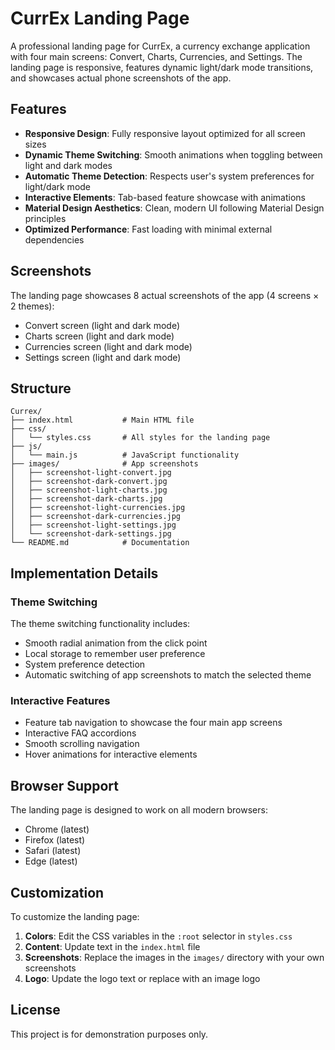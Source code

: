 # CurrEx Landing Page

A professional landing page for CurrEx, a currency exchange application with four main screens: Convert, Charts, Currencies, and Settings. The landing page is responsive, features dynamic light/dark mode transitions, and showcases actual phone screenshots of the app.

## Features

- **Responsive Design**: Fully responsive layout optimized for all screen sizes
- **Dynamic Theme Switching**: Smooth animations when toggling between light and dark modes
- **Automatic Theme Detection**: Respects user's system preferences for light/dark mode
- **Interactive Elements**: Tab-based feature showcase with animations
- **Material Design Aesthetics**: Clean, modern UI following Material Design principles
- **Optimized Performance**: Fast loading with minimal external dependencies

## Screenshots

The landing page showcases 8 actual screenshots of the app (4 screens × 2 themes):
- Convert screen (light and dark mode)
- Charts screen (light and dark mode)
- Currencies screen (light and dark mode)
- Settings screen (light and dark mode)

## Structure

```
Currex/
├── index.html           # Main HTML file
├── css/
│   └── styles.css       # All styles for the landing page
├── js/
│   └── main.js          # JavaScript functionality
├── images/              # App screenshots
│   ├── screenshot-light-convert.jpg
│   ├── screenshot-dark-convert.jpg
│   ├── screenshot-light-charts.jpg
│   ├── screenshot-dark-charts.jpg
│   ├── screenshot-light-currencies.jpg
│   ├── screenshot-dark-currencies.jpg
│   ├── screenshot-light-settings.jpg
│   └── screenshot-dark-settings.jpg
└── README.md            # Documentation
```

## Implementation Details

### Theme Switching

The theme switching functionality includes:
- Smooth radial animation from the click point
- Local storage to remember user preference
- System preference detection
- Automatic switching of app screenshots to match the selected theme

### Interactive Features

- Feature tab navigation to showcase the four main app screens
- Interactive FAQ accordions
- Smooth scrolling navigation
- Hover animations for interactive elements

## Browser Support

The landing page is designed to work on all modern browsers:
- Chrome (latest)
- Firefox (latest)
- Safari (latest)
- Edge (latest)

## Customization

To customize the landing page:

1. **Colors**: Edit the CSS variables in the `:root` selector in `styles.css`
2. **Content**: Update text in the `index.html` file
3. **Screenshots**: Replace the images in the `images/` directory with your own screenshots
4. **Logo**: Update the logo text or replace with an image logo

## License

This project is for demonstration purposes only. 